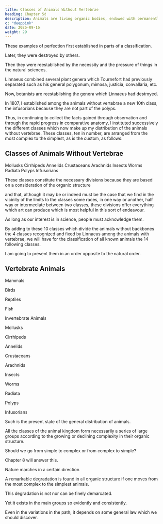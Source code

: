 ```yaml
---
title: Classes of Animals Without Vertebrae
heading: Chapter 5d
description: Animals are living organic bodies, endowed with permanently irritable parts.
c: "deeppink"
date: 2025-09-16
weight: 29
---
```



These examples of perfection first established in parts of a classification.

Later, they were destroyed by others.

Then they were reestablished by the necessity and the pressure of things in the natural sciences.

Linnaeus combined several plant genera which Tournefort had previously separated such as his general polygonum, mimosa, justicia, convallaria, etc.

Now, botanists are reestablishing the genera which Linnaeus had destroyed.

In 1807, I established among the animals without vertebrae a new 10th class, the infusorians because they are not part of the polyps.

Thus, in continuing to collect the facts gained through observation and through the rapid progress in comparative anatomy, I instituted successively the different classes which now make up my distribution of the animals without vertebrae. These classes, ten in number, are arranged from the most complex to the simplest, as is the custom, as follows:


## Classes of Animals Without Vertebrae

Mollusks
Cirrhipeds
Annelids
Crustaceans
Arachnids
Insects
Worms
Radiata
Polyps
Infusorians

These classes constitute the necessary divisions because they are based on a consideration of the organic structure

 and that, although it may be or indeed must be the case that we find in the vicinity of the limits to the classes some races, in one way or another, half way or intermediate between two classes, these divisions offer everything which art can produce which is most helpful in this sort of endeavour. 

As long as our interest is in science, people must acknowledge them.

By adding to these 10 classes which divide the animals without backbones the 4 classes recognized and fixed by Linnaeus among the animals with vertebrae, we will have for the classification of all known animals the 14 following classes.

I am going to present them in an order opposite to the natural order.

## Vertebrate Animals

Mammals

Birds

Reptiles

Fish

Invertebrate Animals

Mollusks

Cirrhipeds

Annelids

Crustaceans

Arachnids

Insects

Worms

Radiata

Polyps

Infusorians

Such is the present state of the general distribution of animals.

<!-- , and such is the distribution of classes which have been established among them -->

<!-- It will be a matter now of examining a very important questions which appears never to have been explored or discussed. However, the solution to it is essential. Here it is. -->

All the classes of the animal kingdom form necessarily a series of large groups according to the growing or declining complexity in their organic structure.

Should we go from simple to complex or from complex to simple?

Chapter 8 will answer this.

Nature marches in a certain direction.

 <!-- giving its various productions the existence which they enjoy. I am going to talk about the  -->

A remarkable degradation is found in all organic structure if one moves from the most complex to the simplest animals.

 <!-- through the natural series of animals, beginning with the most perfect or the most complex and moving towards the simplest and the most imperfect. -->

This degradation is not nor can be finely demarcated.

Yet it exists in the main groups so evidently and consistently.

Even in the variations in the path, it depends on some general law which we should discover.

